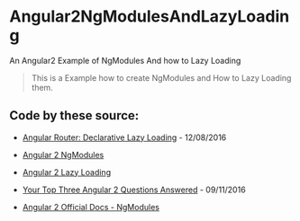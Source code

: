 # Angular2NgModulesAndLazyLoading
An Angular2 Example of NgModules And how to Lazy Loading

> This is a Example how to create NgModules and How to Lazy Loading them.

## Code by these source:
* [Angular Router: Declarative Lazy Loading](https://vsavkin.com/angular-router-declarative-lazy-loading-7071d1f203ee#.3z9thp79s) - 12/08/2016
* [Angular 2 NgModules](http://slides.com/leosvelperez/ng2-ngmodules#/)
* [Angular 2 Lazy Loading](http://slides.com/leosvelperez/ng2-lazy-loading#/)
* [Your Top Three Angular 2 Questions Answered](https://www.youtube.com/watch?v=ZqGvilzDbac) - 09/11/2016

* [Angular 2 Official Docs - NgModules](https://angular.io/docs/ts/latest/guide/ngmodule.html)
